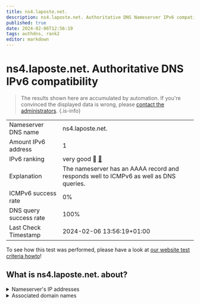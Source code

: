 ```yaml
---
title: ns4.laposte.net.
description: ns4.laposte.net. Authoritative DNS Nameserver IPv6 compatibility
published: true
date: 2024-02-06T12:56:19
tags: authdns, rank2
editor: markdown
---
```


# ns4.laposte.net. Authoritative DNS IPv6 compatibility

> The results shown here are accumulated by automation. If you're convinced the displayed data is wrong, please [contact the administrators](/howto/chat). 
{.is-info}




|   |   |
| - | - |
| Nameserver DNS name | ns4.laposte.net.
| Amount IPv6 address | 1
| IPv6 ranking | very good :2nd_place_medal: [🔗](/howto/ranking) |
| Explanation | The nameserver has an AAAA record and responds well to ICMPv6 as well as DNS queries. |
| ICMPv6 success rate | 0%|
| DNS query success rate | 100% |
| Last Check Timestamp | 2024-02-06 13:56:19+01:00 |

To see how this test was performed, please have a look at [our website test criteria howto](/howto/testcriteria/authdns)!


## What is ns4.laposte.net. about?




<details>
<summary>Nameserver's IP addresses</summary>

2a03:6f80:300:200::32

</details>



<details>
<summary>Associated domain names</summary>

www.labanquepostale.com

</details>
